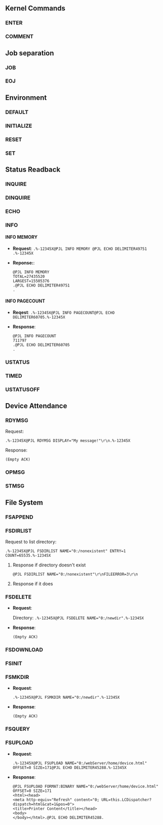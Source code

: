 ## Kernel Commands 

### ENTER
### COMMENT

## Job separation
### JOB
### EOJ

## Environment

### DEFAULT
### INITIALIZE
### RESET
### SET

## Status Readback
### INQUIRE
### DINQUIRE
### ECHO
### INFO

#### INFO MEMORY
* **Request**: 
	`.%-12345X@PJL INFO MEMORY @PJL ECHO DELIMITER49751 .%-12345X`
	
* **Reponse:**:
	
	```
	@PJL INFO MEMORY
	TOTAL=27435520
	LARGEST=15505376
	.@PJL ECHO DELIMITER49751
	.
	```

#### INFO PAGECOUNT
* **Reqest**:
	`.%-12345X@PJL INFO PAGECOUNT@PJL ECHO DELIMITER60705.%-12345X`

* **Response**:
	```
	@PJL INFO PAGECOUNT
	711797
	.@PJL ECHO DELIMITER60705
	.
	```
	
### USTATUS
### TIMED
### USTATUSOFF

## Device Attendance
### RDYMSG
Request:

`.%-12345X@PJL RDYMSG DISPLAY="My message!"\r\n.%-12345X`

Response:

`(Empty ACK)`

### OPMSG
### STMSG

## File System
### FSAPPEND
### FSDIRLIST
Request to list directory:

`.%-12345X@PJL FSDIRLIST NAME="0:/nonexistent" ENTRY=1 COUNT=65535.%-12345X`

1. Response if directory doesn't exist

	`@PJL FSDIRLIST NAME="0:/nonexistent"\r\nFILEERROR=3\r\n`
2. Response if it does

### FSDELETE
* **Request**:
	
	Directory: `.%-12345X@PJL FSDELETE NAME="0:/newdir".%-12345X`
	
* **Response**:

	`(Empty ACK)`
### FSDOWNLOAD
### FSINIT
### FSMKDIR
* **Request**:

	`.%-12345X@PJL FSMKDIR NAME="0:/newdir".%-12345X`

* **Response**:

	`(Empty ACK)`

### FSQUERY
### FSUPLOAD
* **Request**:
	
	`.%-12345X@PJL FSUPLOAD NAME="0:/webServer/home/device.html" OFFSET=0 SIZE=171@PJL ECHO DELIMITER45288.%-12345X`
	
* **Response**:

	```
	@PJL FSUPLOAD FORMAT:BINARY NAME="0:/webServer/home/device.html" OFFSET=0 SIZE=171
	<html><head>
	<meta http-equiv="Refresh" content="0; URL=this.LCDispatcher?dispatch=html&cat=1&pos=0">
	<title>Printer Content</title></head>
	<body>
	</body></html>.@PJL ECHO DELIMITER45288.
	```
